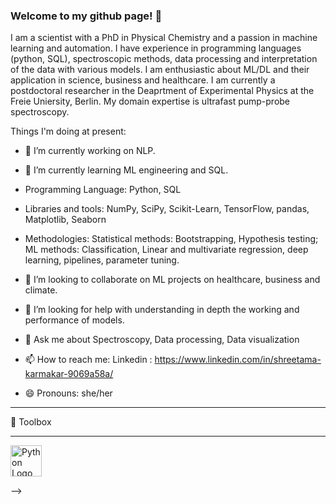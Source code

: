 ### Welcome to my github page! 👋

I am a scientist with a PhD in Physical Chemistry and a passion in machine learning and automation. I have experience in programming languages (python, SQL), spectroscopic methods, data processing and interpretation of the data with various models. I am enthusiastic about ML/DL and their application in science, business and healthcare. I am currently a postdoctoral researcher in the Deaprtment of Experimental Physics at the Freie Uniersity, Berlin. My domain expertise is ultrafast pump-probe spectroscopy. 

Things I'm doing at present:

- 🔭 I’m currently working on NLP.

- 🌱 I’m currently learning ML engineering and SQL.

- Programming Language: Python,  SQL

- Libraries and tools: NumPy, SciPy, Scikit-Learn, TensorFlow, pandas, Matplotlib, Seaborn

- Methodologies: Statistical methods: Bootstrapping, Hypothesis testing; ML methods: Classification, Linear and multivariate regression, deep learning,     pipelines, parameter tuning.

- 👯 I’m looking to collaborate on ML projects on healthcare, business and climate.

- 🤔 I’m looking for help with understanding in depth the working and performance of models.

- 💬 Ask me about Spectroscopy, Data processing, Data visualization

- 📫 How to reach me: Linkedin : https://www.linkedin.com/in/shreetama-karmakar-9069a58a/

- 😄 Pronouns: she/her

---

🧰 Toolbox

---
<img src="https://worldvectorlogo.com/logo/python-5.svg" alt="Python Logo" width="50" height="50"/>

-->
